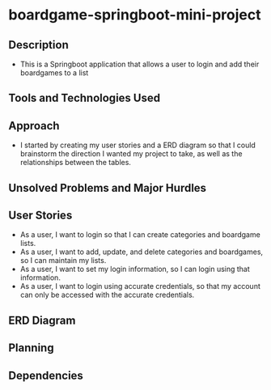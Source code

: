 # boardgame-springboot-mini-project

## Description
- This is a Springboot application that allows a user to login and add their boardgames to a list

## Tools and Technologies Used

## Approach
- I started by creating my user stories and a ERD diagram so that I could brainstorm the direction I wanted my project to take, as well as the relationships between the tables.

## Unsolved Problems and Major Hurdles

## User Stories
- As a user, I want to login so that I can create categories and boardgame lists.
- As a user, I want to add, update, and delete categories and boardgames, so I can maintain my lists.
- As a user, I want to set my login information, so I can login using that information.
- As a user, I want to login using accurate credentials, so that my account can only be accessed with the accurate credentials.

## ERD Diagram

## Planning

## Dependencies